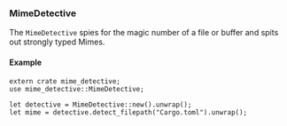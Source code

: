 ### MimeDetective

The `MimeDetective` spies for the magic number of a file or buffer
and spits out strongly typed Mimes.

#### Example
```
extern crate mime_detective;
use mime_detective::MimeDetective;

let detective = MimeDetective::new().unwrap();
let mime = detective.detect_filepath("Cargo.toml").unwrap();
```